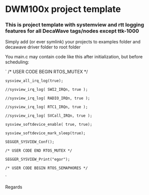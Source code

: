 # DWM100x project template

### This is project template with systemview and rtt logging features for all DecaWave tags/nodes except ttk-1000

Simply add (or ever symlink) your projects to examples folder and decawave driver folder to root folder

You main.c may contain code like this after initialization, but before scheduling:

`
    /* USER CODE BEGIN RTOS_MUTEX */

    sysview_all_irq_log(true);

    //sysview_irq_log( SWI2_IRQn, true );

    //sysview_irq_log( RADIO_IRQn, true );

    //sysview_irq_log( RTC1_IRQn, true );

    //sysview_irq_log( SVCall_IRQn, true );

    sysview_softdevice_enable( true, true);

    sysview_softdevice_mark_sleep(true);

    SEGGER_SYSVIEW_Conf();

    /* USER CODE END RTOS_MUTEX */

    SEGGER_SYSVIEW_Print("egor");

    /* USER CODE BEGIN RTOS_SEMAPHORES */
`

Regards

